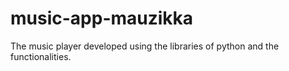 # music-app-mauzikka
The music player developed using the libraries of python and the functionalities.

